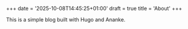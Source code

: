 +++
date = '2025-10-08T14:45:25+01:00'
draft = true
title = 'About'
+++

This is a simple blog built with Hugo and Ananke.
